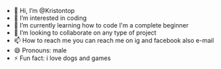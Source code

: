 - 👋 Hi, I’m @Kristontop
- 👀 I’m interested in coding  
- 🌱 I’m currently learning how to code I'm a complete beginner
- 💞️ I’m looking to collaborate on any type of project 
- 📫 How to reach me you can reach me on ig and facebook also e-mail
- 😄 Pronouns: male
- ⚡ Fun fact: i love dogs and games 

<!---
Kristontop/Kristontop is a ✨ special ✨ repository because its `README.md` (this file) appears on your GitHub profile.
You can click the Preview link to take a look at your changes.
--->
